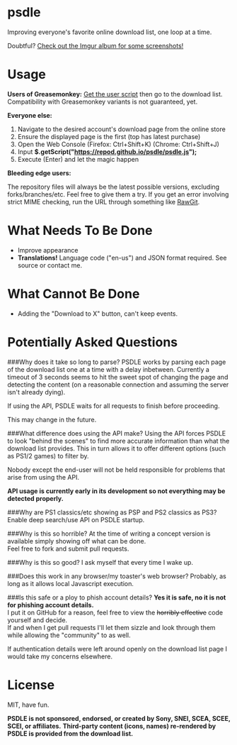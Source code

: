 psdle
=====

Improving everyone's favorite online download list, one loop at a time.

Doubtful? [Check out the Imgur album for some screenshots!](http://imgur.com/a/m5Rxw)

Usage
=====
**Users of Greasemonkey:** [Get the user script](https://repod.github.io/psdle/psdle.user.js) then go to the download list.    
Compatibility with Greasemonkey variants is not guaranteed, yet.

**Everyone else:**

1. Navigate to the desired account's download page from the online store
2. Ensure the displayed page is the first (top has latest purchase)
3. Open the Web Console (Firefox: Ctrl+Shift+K) (Chrome: Ctrl+Shift+J)
4. Input **$.getScript("https://repod.github.io/psdle/psdle.js");** 
5. Execute (Enter) and let the magic happen

**Bleeding edge users:**

The repository files will always be the latest possible versions, excluding forks/branches/etc. Feel free to give them a try.
If you get an error involving strict MIME checking, run the URL through something like [RawGit](http://rawgit.com/).

What Needs To Be Done
=====
* Improve appearance
* **Translations!** Language code ("en-us") and JSON format required. See source or contact me.

What Cannot Be Done
=====
* Adding the "Download to X" button, can't keep events.

Potentially Asked Questions
=====
###Why does it take so long to parse?
PSDLE works by parsing each page of the download list one at a time with a delay inbetween. Currently a timeout of 3 seconds seems to hit the sweet spot of changing the page and detecting the content (on a reasonable connection and assuming the server isn't already dying).

If using the API, PSDLE waits for all requests to finish before proceeding.

This may change in the future.

###What difference does using the API make?
Using the API forces PSDLE to look "behind the scenes" to find more accurate information than what the download list provides.
This in turn allows it to offer different options (such as PS1/2 games) to filter by.

Nobody except the end-user will not be held responsible for problems that arise from using the API.

**API usage is currently early in its development so not everything may be detected properly.**

###Why are PS1 classics/etc showing as PSP and PS2 classics as PS3?
Enable deep search/use API on PSDLE startup.

###Why is this so horrible?
At the time of writing a concept version is available simply showing off what can be done.    
Feel free to fork and submit pull requests.

###Why is this so good?
I ask myself that every time I wake up.

###Does this work in any browser/my toaster's web browser?
Probably, as long as it allows local Javascript execution.

###Is this safe or a ploy to phish account details?
**Yes it is safe, no it is not for phishing account details.**    
I put it on GitHub for a reason, feel free to view the ~~horribly effective~~ code yourself and decide.    
If and when I get pull requests I'll let them sizzle and look through them while allowing the "community" to as well.

If authentication details were left around openly on the download list page I would take my concerns elsewhere.

License
=====
MIT, have fun.

**PSDLE is not sponsored, endorsed, or created by Sony, SNEI, SCEA, SCEE, SCEI, or affiliates.**
**Third-party content (icons, names) re-rendered by PSDLE is provided from the download list.**